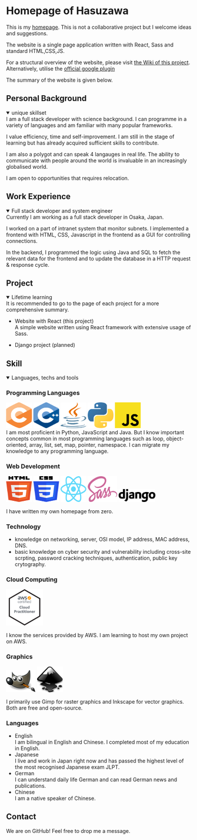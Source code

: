 # Homepage of Hasuzawa
This is my [homepage](). This is not a collaborative project but I welcome ideas and suggestions.

The website is a single page application written with React, Sass and standard HTML,CSS,JS.

For a structural overview of the website, please visit [the Wiki of this project](https://github.com/Hasuzawa/homepage/wiki/Overview).
Alternatively, utilise the [official google plugin](https://chrome.google.com/webstore/detail/react-developer-tools/fmkadmapgofadopljbjfkapdkoienihi)

The summary of the website is given below.

## Personal Background
<details open>
  <summary>unique skillset</summary>
I am a full stack developer with science background. I can programme in a variety of languages and am familiar with many popular frameworks.

I value efficiency, time and self-improvement. I am still in the stage of learning but has already
acquired sufficient skills to contribute.

I am also a polygot and can speak 4 langauges in real life. The ability to communicate with people around the world is invaluable in an increasingly globalised world.

I am open to opportunities that requires relocation.
</details>

## Work Experience
<details open>
  <summary>Full stack developer and system engineer</summary>
  Currently I am working as a full stack developer in Osaka, Japan.

  I worked on a part of intranet system that monitor subnets.
  I implemented a frontend with HTML, CSS, Javascript in the frontend as a GUI for controlling connections.
  
  In the backend, I programmed the logic using Java and SQL to fetch the relevant data for the frontend and to update the database in a HTTP request & response cycle.
</details>

## Project
<details open>
   <summary>Lifetime learning</summary>
   It is recommended to go to the page of each project for a more comprehensive summary.

   -  Website with React (this project)<br />
      A simple website written using React framework with extensive usage of Sass.
      
   -  Django project (planned)

</details>

## Skill
<details open>
  <summary>Languages, techs and tools</summary>

  ### Programming Languages
  <img src="./public/logos/C_logo.svg" alt="C" width="70" height="70">
  <img src="./public/logos/C++_logo.svg" alt="C++" width="70" height="70">
  <img src="./public/logos/Java_logo.svg" alt="Java" width="70" height="70">
  <img src="./public/logos/Python_logo.svg" alt="Python" width="70" height="70">
  <img src="./public/logos/Javascript_logo.svg" alt="Javascript" width="70 "height="70"><br />
  I am most proficient in Python, JavaScript and Java. But I know important concepts common in most programming languages
  such as loop, object-oriented, array, list, set, map, pointer, namespace. I can migrate my knowledge to any programming language.

  ### Web Development
  <img src="./public/logos/HTML5_logo.svg" alt="HTML" width="70" height="70">
  <img src="./public/logos/CSS3_logo.svg" alt="HTML" width="70" height="70">
  
  <img src="./public/logos/React_logo.svg" alt="React" width="70" height="70">
  <img src="./public/logos/Sass_logo.svg" alt="Sass" width="80" height="70">
  <img src="./public/logos/Django_logo.svg" alt="Django" width="100">

  I have written my own homepage from zero.

  ### Technology
  -  knowledge on networking, server, OSI model, IP address, MAC address, DNS.
  -  basic knowledge on cyber security and vulnerability including cross-site scrpting, password cracking techniques, authentication, public key crytography.

  ### Cloud Computing
  <img src="./public/logos/AWS_Cloud_Practitioner_logo.png" alt="AWS Cloud Practitioner" width="100" height="100">

  I know the services provided by AWS. I am learning to host my own project on AWS.

  ### Graphics
  <img src="./public/logos/Gimp_logo.svg" alt="Gimp" width="80">
  <img src="./public/logos/Inkscape_logo.svg" alt="Inkscape" width="70" height="70">

  I primarily use Gimp for raster graphics and Inkscape for vector graphics. Both are free and open-source.

  ### Languages
  -  English<br />
     I am bilingual in English and Chinese. I completed most of my education in English.
  -  Japanese<br />
     I live and work in Japan right now and has passed the highest level of the most recognised Japanese exam JLPT.
  -  German<br />
     I can understand daily life German and can read German news and publications.
  -  Chinese<br />
     I am a native speaker of Chinese.
</details>

## Contact
We are on GitHub! Feel free to drop me a message.